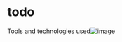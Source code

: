 # todo
Tools and technologies used![image](https://user-images.githubusercontent.com/88264132/232674620-b812d94d-9428-47f2-956a-a3d82f46b7be.png)
